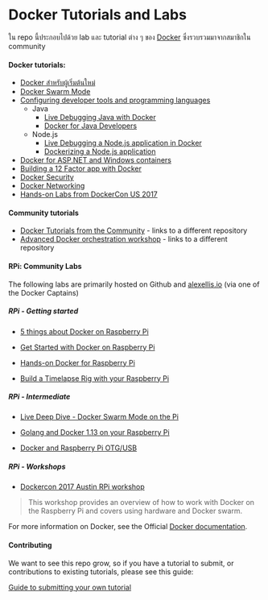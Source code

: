 # Docker Tutorials and Labs

ใน repo นี้ประกอบไปด้วย lab และ tutorial ต่าง ๆ ของ [Docker](https://docker.com) 
ซึ่งรวบรวมมาจากสมาชิกใน community 

#### Docker tutorials:
* [Docker สำหรับผู้เริ่มต้นใหม่](beginner/readme.md)
* [Docker Swarm Mode](swarm-mode/README.md)
* [Configuring developer tools and programming languages](developer-tools/README.md)
  * Java
    * [Live Debugging Java with Docker](developer-tools/java-debugging)
    * [Docker for Java Developers](developer-tools/java/)
  * Node.js
    * [Live Debugging a Node.js application in Docker](developer-tools/nodejs-debugging)
    * [Dockerizing a Node.js application](developer-tools/nodejs/porting/)
* [Docker for ASP.NET and Windows containers](windows/readme.md)
* [Building a 12 Factor app with Docker](12factor/README.md)
* [Docker Security](security/README.md)
* [Docker Networking](networking/)
* [Hands-on Labs from DockerCon US 2017](dockercon-us-2017/)


#### Community tutorials
* [Docker Tutorials from the Community](https://github.com/docker/community/tree/master/Docker-Meetup-Content) - links to a different repository
* [Advanced Docker orchestration workshop](https://github.com/docker/labs/tree/master/Docker-Orchestration) - links to a different repository

#### RPi: Community Labs

The following labs are primarily hosted on Github and [alexellis.io](http://alexellis.io) (via one of the Docker Captains)

##### RPi - Getting started

* [5 things about Docker on Raspberry Pi](http://blog.alexellis.io/5-things-docker-rpi/)

* [Get Started with Docker on Raspberry Pi](http://blog.alexellis.io/getting-started-with-docker-on-raspberry-pi/)

* [Hands-on Docker for Raspberry Pi](http://blog.alexellis.io/hands-on-docker-raspberrypi/)

* [Build a Timelapse Rig with your Raspberry Pi](http://blog.alexellis.io/raspberry-pi-timelapse/)

##### RPi - Intermediate

* [Live Deep Dive - Docker Swarm Mode on the Pi](http://blog.alexellis.io/live-deep-dive-pi-swarm/)

* [Golang and Docker 1.13 on your Raspberry Pi](http://blog.alexellis.io/golang-docker-rpi/)

* [Docker and Raspberry Pi OTG/USB](http://blog.alexellis.io/docker-engine-in-your-pocket/)

##### RPi - Workshops

* [Dockercon 2017 Austin RPi workshop](https://github.com/alexellis/docker-blinkt-workshop)

> This workshop provides an overview of how to work with Docker on the Raspberry Pi and covers using
hardware and Docker swarm.

For more information on Docker, see the Official [Docker documentation](https://docs.docker.com).

#### Contributing

We want to see this repo grow, so if you have a tutorial to submit, or contributions to existing tutorials, please see this guide:

[Guide to submitting your own tutorial](contribute.md)

